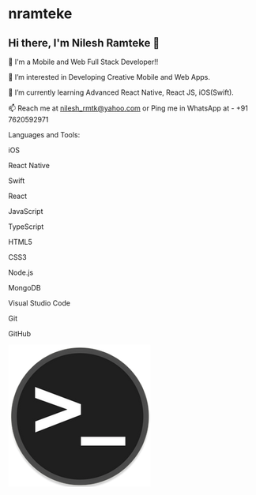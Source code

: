 # nramteke

## Hi there, I'm Nilesh Ramteke 👋 

👋 I'm a Mobile and Web Full Stack Developer!!

👀 I’m interested in Developing Creative Mobile and Web Apps.

🌱 I’m currently learning Advanced React Native, React JS, iOS(Swift).

📫 Reach me at nilesh_rmtk@yahoo.com or Ping me in WhatsApp at - +91 7620592971

Languages and Tools:

iOS

React Native 

Swift

React

JavaScript

TypeScript

HTML5

CSS3

Node.js

MongoDB

Visual Studio Code

Git

GitHub

![Terminal](terminal.png)

